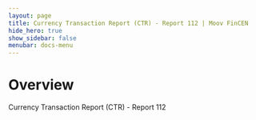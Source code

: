 ```yaml
---
layout: page
title: Currency Transaction Report (CTR) - Report 112 | Moov FinCEN
hide_hero: true
show_sidebar: false
menubar: docs-menu
---
```


# Overview

Currency Transaction Report (CTR) - Report 112
